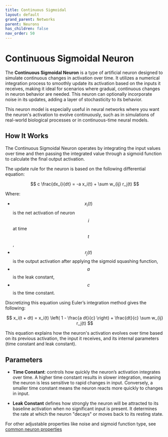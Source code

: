 ```yaml
---
title: Continuous Sigmoidal
layout: default
grand_parent: Networks
parent: Neurons
has_children: false
nav_order: 50
---
```


# Continuous Sigmoidal Neuron

The **Continuous Sigmoidal Neuron** is a type of artificial neuron designed to simulate continuous changes in activation over time. It utilizes a numerical integration process to smoothly update its activation based on the inputs it receives, making it ideal for scenarios where gradual, continuous changes in neuron behavior are needed. This neuron can optionally incorporate noise in its updates, adding a layer of stochasticity to its behavior.

This neuron model is especially useful in neural networks where you want the neuron's activation to evolve continuously, such as in simulations of real-world biological processes or in continuous-time neural models.

## How It Works

The Continuous Sigmoidal Neuron operates by integrating the input values over time and then passing the integrated value through a sigmoid function to calculate the final output activation.

The update rule for the neuron is based on the following differential equation:

$$
c \frac{dx_i}{dt} = -a x_i(t) + \sum w_{ij} r_j(t)
$$

Where:
- $$ x_i(t) $$ is the net activation of neuron $$ i $$ at time $$ t $$,
- $$ r_j(t) $$ is the output activation after applying the sigmoid squashing function,
- $$ a $$ is the leak constant,
- $$ c $$ is the time constant.

Discretizing this equation using Euler’s integration method gives the following:

$$
x_i(t + dt) = x_i(t) \left( 1 - \frac{a dt}{c} \right) + \frac{dt}{c} \sum w_{ij} r_j(t)
$$

This equation explains how the neuron's activation evolves over time based on its previous activation, the input it receives, and its internal parameters (time constant and leak constant).

## Parameters


- **Time Constant**: controls how quickly the neuron’s activation integrates over time. A higher time constant results in slower integration, meaning the neuron is less sensitive to rapid changes in input. Conversely, a smaller time constant means the neuron reacts more quickly to changes in input.

- **Leak Constant** defines how strongly the neuron will be attracted to its baseline activation when no significant input is present. It determines the rate at which the neuron "decays" or moves back to its resting state.

For other adjustable properties like noise and sigmoid function type, see [common neuron properties](/docs/network/neurons/index#common-neuron-properties)



